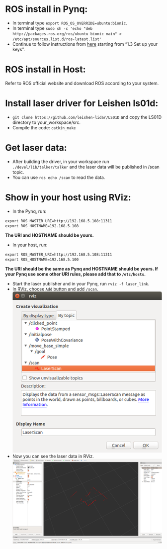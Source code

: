 <!--
 * @Author: Sauron Wu
 * @GitHub: wutianze
 * @Email: 1369130123qq@gmail.com
 * @Date: 2019-10-28 15:12:00
 * @LastEditors: Please set LastEditors
 * @LastEditTime: 2020-02-17 20:33:33
 * @Description: 
 -->
# ROS install in Pynq:
- In terminal type `export ROS_OS_OVERRIDE=ubuntu:bionic`.
- In terminal type `sudo sh -c 'echo "deb http://packages.ros.org/ros/ubuntu bionic main" > /etc/apt/sources.list.d/ros-latest.list'`
- Continue to follow instructions from [here](http://wiki.ros.org/melodic/Installation/Ubuntu) starting from “1.3 Set up your keys”.

# ROS install in Host:
Refer to ROS official website and download ROS according to your system.

#  Install laser driver for Leishen ls01d:
- `git clone https://github.com/leishen-lidar/LS01D` and copy the LS01D directory to your_workspace/src.
- Compile the code: `catkin_make`

# Get laser data:
- After building the driver, in your workspace run `./devel/lib/talker/talker` and the laser data will be published in /scan topic.
- You can use `ros echo /scan` to read the data.

# Show in your host using RViz:
- In the Pynq, run:
```shell
export ROS_MASTER_URI=http://192.168.5.108:11311
export ROS_HOSTNAME=192.168.5.108
```
**The URI and HOSTNAME should be yours.**
- In your host, run:
```shell
export ROS_MASTER_URI=http://192.168.5.108:11311
export ROS_HOSTNAME=192.168.5.100
```
**The URI should be the same as Pynq and HOSTNAME should be yours. If your Pynq use some other URI rules, please add that to `/etc/hosts`.**
- Start the laser publisher and in your Pynq, run `rviz -f laser_link`.
- In RViz, choose `Add` button and add `/scan`.
![Add the topic](./rviz_add_scan.png)
- Now you can see the laser data in RViz.
![Laser Data](./laser.png)